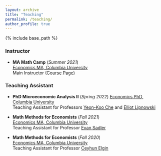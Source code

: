 ```yaml
---
layout: archive
title: "Teaching"
permalink: /teaching/
author_profile: true
---
```


{% include base_path %}

### Instructor

* **MA Math Camp** (*Summer 2021*)  
[Economics MA, Columbia University](https://econ.columbia.edu/masters/)  
Main Instructor ([Course Page](https://cesarbarilla.github.io/Columbia-MA-Math-Camp-2021/))


### Teaching Assistant

* **PhD Microeconomic Analysis II** (*Spring 2022*)
[Economics PhD, Columbia University](https://econ.columbia.edu/phd/)  
Teaching Assistant for Professors [Yeon-Koo Che](https://www.yeonkooche.com) and [Elliot Lipnowski](https://elliotlipnowski.com)

* **Math Methods for Economists** (*Fall 2021*)  
[Economics MA, Columbia University](https://econ.columbia.edu/masters/)  
Teaching Assistant for Professor [Evan Sadler](http://www.evandsadler.com)

* **Math Methods for Economists** (*Fall 2020*)  
[Economics MA, Columbia University](https://econ.columbia.edu/masters/)  
Teaching Assistant for Professor [Ceyhun Elgin](http://www.ceyhunelgin.com)

